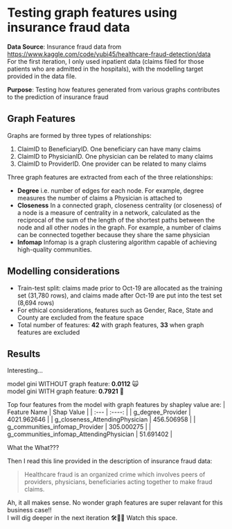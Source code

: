 # Testing graph features using insurance fraud data

**Data Source**: Insurance fraud data from https://www.kaggle.com/code/yubi45/healthcare-fraud-detection/data <br>
For the first iteration, I only used inpatient data (claims filed for those patients who are admitted in the hospitals), with the modelling target provided in the data file. <br>

**Purpose**: Testing how features generated from various graphs contributes to the prediction of insurance fraud

## Graph Features
Graphs are formed by three types of relationships:
1. ClaimID to BeneficiaryID. One beneficiary can have many claims
2. ClaimID to PhysicianID. One physician can be related to many claims
3. ClaimID to ProviderID. One provider can be related to many claims

Three graph features are extracted from each of the three relationships:
- **Degree** i.e. number of edges for each node. For example, degree measures the number of claims a Physician is attached to
- **Closeness** In a connected graph, closeness centrality (or closeness) of a node is a measure of centrality in a network, calculated as the reciprocal of the sum of the length of the shortest paths between the node and all other nodes in the graph. For example, a number of claims can be connected together because they share the same physician
- **Infomap** Infomap is a graph clustering algorithm capable of achieving high-quality communities.

## Modelling considerations
- Train-test split: claims made prior to Oct-19 are allocated as the training set (31,780 rows), and claims made after Oct-19 are put into the test set (8,694 rows)
- For ethical considerations, features such as Gender, Race, State and County are excluded from the feature space
- Total number of features: **42** with graph features, **33** when graph features are excluded

## Results 
Interesting... <br>

model gini WITHOUT graph feature: **0.0112** 🙀 <br>
model gini WITH graph feature:    **0.7921** 🧐 <br>

Top four features from the model with graph features by shapley value are:
| Feature Name | Shap Value |
| :---        |    :----:   |
| g_degree_Provider      | 4021.962646       |
| g_closeness_AttendingPhysician   | 456.506958        |
| g_communities_infomap_Provider   | 305.000275        | 
| g_communities_infomap_AttendingPhysician   | 51.691402        | 

What the What??? <br>

Then I read this line provided in the description of insurance fraud data: <br>
>  Healthcare fraud is an organized crime which involves peers of providers, physicians, beneficiaries acting together to make fraud claims.

Ah, it all makes sense. No wonder graph features are super relavant for this business case!! <br>
I will dig deeper in the next iteration 🛠️👩‍🔬 Watch this space.


